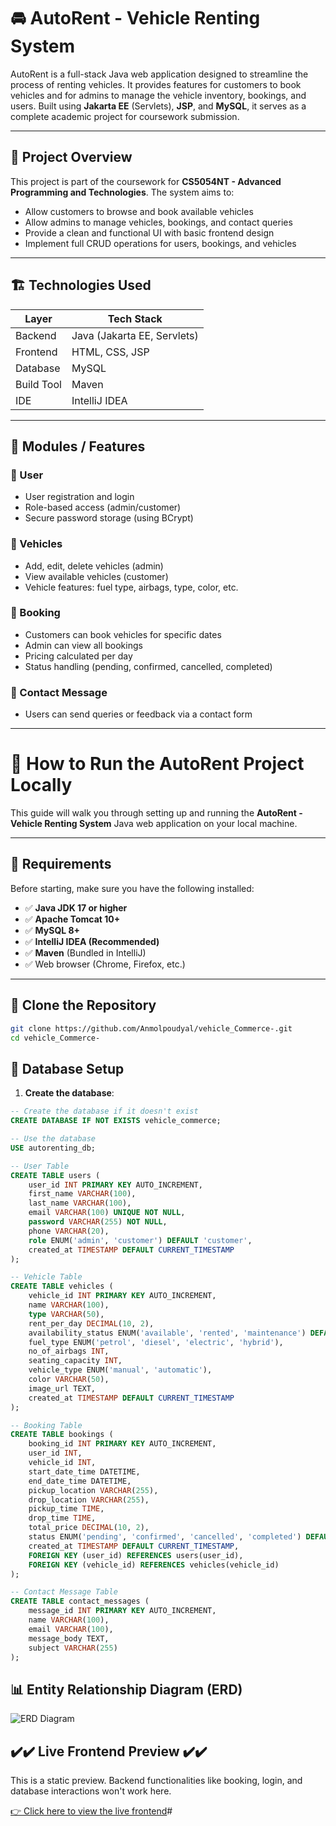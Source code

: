 # 🚘 AutoRent - Vehicle Renting System

AutoRent is a full-stack Java web application designed to streamline the process of renting vehicles. It provides features for customers to book vehicles and for admins to manage the vehicle inventory, bookings, and users. Built using **Jakarta EE** (Servlets), **JSP**, and **MySQL**, it serves as a complete academic project for coursework submission.

---

## 📌 Project Overview

This project is part of the coursework for **CS5054NT - Advanced Programming and Technologies**. The system aims to:

- Allow customers to browse and book available vehicles
- Allow admins to manage vehicles, bookings, and contact queries
- Provide a clean and functional UI with basic frontend design
- Implement full CRUD operations for users, bookings, and vehicles

---

## 🏗️ Technologies Used

| Layer       | Tech Stack                  |
|------------|-----------------------------|
| Backend     | Java (Jakarta EE, Servlets) |
| Frontend    | HTML, CSS, JSP              |
| Database    | MySQL                       |
| Build Tool  | Maven                       |
| IDE         | IntelliJ IDEA               |

---

## 📁 Modules / Features

### 👤 User
- User registration and login
- Role-based access (admin/customer)
- Secure password storage (using BCrypt)

### 🚗 Vehicles
- Add, edit, delete vehicles (admin)
- View available vehicles (customer)
- Vehicle features: fuel type, airbags, type, color, etc.

### 📅 Booking
- Customers can book vehicles for specific dates
- Admin can view all bookings
- Pricing calculated per day
- Status handling (pending, confirmed, cancelled, completed)

### 📩 Contact Message
- Users can send queries or feedback via a contact form

---


# 🚀 How to Run the AutoRent Project Locally

This guide will walk you through setting up and running the **AutoRent - Vehicle Renting System** Java web application on your local machine.

---

## 🧱 Requirements

Before starting, make sure you have the following installed:

- ✅ **Java JDK 17 or higher**
- ✅ **Apache Tomcat 10+**
- ✅ **MySQL 8+**
- ✅ **IntelliJ IDEA (Recommended)**
- ✅ **Maven** (Bundled in IntelliJ)
- ✅ Web browser (Chrome, Firefox, etc.)

---

## 🔄 Clone the Repository

```bash
git clone https://github.com/Anmolpoudyal/vehicle_Commerce-.git
cd vehicle_Commerce-
```
## 🧰 Database Setup

1. **Create the database**:

```sql
-- Create the database if it doesn't exist
CREATE DATABASE IF NOT EXISTS vehicle_commerce;

-- Use the database
USE autorenting_db;

-- User Table
CREATE TABLE users (
    user_id INT PRIMARY KEY AUTO_INCREMENT,
    first_name VARCHAR(100),
    last_name VARCHAR(100),
    email VARCHAR(100) UNIQUE NOT NULL,
    password VARCHAR(255) NOT NULL,
    phone VARCHAR(20),
    role ENUM('admin', 'customer') DEFAULT 'customer',
    created_at TIMESTAMP DEFAULT CURRENT_TIMESTAMP
);

-- Vehicle Table
CREATE TABLE vehicles (
    vehicle_id INT PRIMARY KEY AUTO_INCREMENT,
    name VARCHAR(100),
    type VARCHAR(50),
    rent_per_day DECIMAL(10, 2),
    availability_status ENUM('available', 'rented', 'maintenance') DEFAULT 'available',
    fuel_type ENUM('petrol', 'diesel', 'electric', 'hybrid'),
    no_of_airbags INT,
    seating_capacity INT,
    vehicle_type ENUM('manual', 'automatic'),
    color VARCHAR(50),
    image_url TEXT,
    created_at TIMESTAMP DEFAULT CURRENT_TIMESTAMP
);

-- Booking Table
CREATE TABLE bookings (
    booking_id INT PRIMARY KEY AUTO_INCREMENT,
    user_id INT,
    vehicle_id INT,
    start_date_time DATETIME,
    end_date_time DATETIME,
    pickup_location VARCHAR(255),
    drop_location VARCHAR(255),
    pickup_time TIME,
    drop_time TIME,
    total_price DECIMAL(10, 2),
    status ENUM('pending', 'confirmed', 'cancelled', 'completed') DEFAULT 'pending',
    created_at TIMESTAMP DEFAULT CURRENT_TIMESTAMP,
    FOREIGN KEY (user_id) REFERENCES users(user_id),
    FOREIGN KEY (vehicle_id) REFERENCES vehicles(vehicle_id)
);

-- Contact Message Table
CREATE TABLE contact_messages (
    message_id INT PRIMARY KEY AUTO_INCREMENT,
    name VARCHAR(100),
    email VARCHAR(100),
    message_body TEXT,
    subject VARCHAR(255)
);
```
## 📊 Entity Relationship Diagram (ERD)

![ERD Diagram](src/main/webapp/assets/images/erd.png)

## ✔️✔️ Live Frontend Preview ✔️✔️

This is a static preview. Backend functionalities like booking, login, and database interactions won't work here. 

[👉 Click here to view the live frontend](https://bidur7745.github.io/-AutoRent-Vehicle-Renting-System/)#
